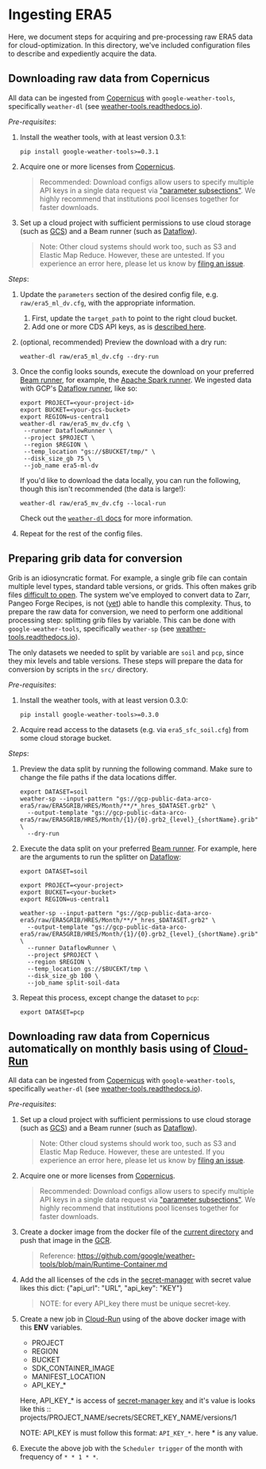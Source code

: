 # Ingesting ERA5

Here, we document steps for acquiring and pre-processing raw ERA5 data for cloud-optimization. In this directory, we've
included configuration files to describe and expediently acquire the data.

## Downloading raw data from Copernicus

All data can be ingested from [Copernicus](https://cds.climate.copernicus.eu/#!/home) with `google-weather-tools`,
specifically `weather-dl` (see [weather-tools.readthedocs.io](https://weather-tools.readthedocs.io/)).

_Pre-requisites_:

1. Install the weather tools, with at least version 0.3.1:
   ```shell
   pip install google-weather-tools>=0.3.1
   ```
2. Acquire one or more licenses from [Copernicus](https://cds.climate.copernicus.eu/user/register?destination=/api-how-to).
   > Recommended: Download configs allow users to specify multiple API keys in a single data request via
   > ["parameter subsections"](https://weather-tools.readthedocs.io/en/latest/Configuration.html#subsections). We
   > highly recommend that institutions pool licenses together for faster downloads.

3. Set up a cloud project with sufficient permissions to use cloud storage (such as
   [GCS](https://cloud.google.com/storage)) and a Beam runner (such as [Dataflow](https://cloud.google.com/dataflow)).
   > Note: Other cloud systems should work too, such as S3 and Elastic Map Reduce. However, these are untested. If you
   > experience an error here, please let us know by [filing an issue](https://github.com/google/weather-tools/issues).

_Steps_:

1. Update the `parameters` section of the desired config file, e.g. `raw/era5_ml_dv.cfg`, with the appropriate
   information.
    1. First, update the `target_path` to point to the right cloud bucket.
    2. Add one or more CDS API keys, as
       is [described here](https://weather-tools.readthedocs.io/en/latest/Configuration.html#copernicus-cds).
2. (optional, recommended) Preview the download with a dry run:
   ```shell
   weather-dl raw/era5_ml_dv.cfg --dry-run 
   ```
3. Once the config looks sounds, execute the download on your
   preferred [Beam runner](https://beam.apache.org/documentation/runners/capability-matrix/), for example,
   the [Apache Spark runner](https://beam.apache.org/documentation/runners/spark/). We ingested data with
   GCP's [Dataflow runner](https://beam.apache.org/documentation/runners/dataflow/), like so:
   ```shell
   export PROJECT=<your-project-id>
   export BUCKET=<your-gcs-bucket>
   export REGION=us-central1
   weather-dl raw/era5_mv_dv.cfg \
    --runner DataflowRunner \
    --project $PROJECT \
    --region $REGION \
    --temp_location "gs://$BUCKET/tmp/" \
    --disk_size_gb 75 \
    --job_name era5-ml-dv
   ```

   If you'd like to download the data locally, you can run the following, though this isn't recommended (the data is
   large!):
   ```shell
   weather-dl raw/era5_mv_dv.cfg --local-run
   ```

   Check out the [`weather-dl` docs](https://weather-tools.readthedocs.io/en/latest/weather_dl/README.html) for more
   information.
4. Repeat for the rest of the config files.

## Preparing grib data for conversion

Grib is an idiosyncratic format. For example, a single grib file can contain multiple level types, standard table
versions, or grids. This often makes grib
files [difficult to open](https://github.com/ecmwf/cfgrib#filter-heterogeneous-grib-files). The system we've employed to
convert data to Zarr, Pangeo Forge Recipes, is
not ([yet](https://github.com/pangeo-forge/pangeo-forge-recipes/issues/244)) able to handle this complexity. Thus, to
prepare the raw data for conversion, we need to perform one additional processing step: splitting grib files by
variable. This can be done with `google-weather-tools`, specifically `weather-sp` (see
[weather-tools.readthedocs.io](https://weather-tools.readthedocs.io/)).

The only datasets we needed to split by variable are `soil` and `pcp`, since they mix levels and table versions. These
steps will prepare the data for conversion by scripts in the `src/` directory.

_Pre-requisites_:

1. Install the weather tools, with at least version 0.3.0:
   ```shell
   pip install google-weather-tools>=0.3.0
   ```
2. Acquire read access to the datasets (e.g. via `era5_sfc_soil.cfg`) from some cloud storage bucket.

_Steps_:

1. Preview the data split by running the following command. Make sure to change the file paths if the data locations
   differ.
   ```shell
   export DATASET=soil
   weather-sp --input-pattern "gs://gcp-public-data-arco-era5/raw/ERA5GRIB/HRES/Month/**/*_hres_$DATASET.grb2" \
     --output-template "gs://gcp-public-data-arco-era5/raw/ERA5GRIB/HRES/Month/{1}/{0}.grb2_{level}_{shortName}.grib" \
     --dry-run
   ```
2. Execute the data split on your
   preferred [Beam runner](https://beam.apache.org/documentation/runners/capability-matrix/). For example, here are the
   arguments to run the splitter on [Dataflow](https://beam.apache.org/documentation/runners/dataflow/):
   ```shell
   export DATASET=soil
   
   export PROJECT=<your-project>
   export BUCKET=<your-bucket>
   export REGION=us-central1

   weather-sp --input-pattern "gs://gcp-public-data-arco-era5/raw/ERA5GRIB/HRES/Month/**/*_hres_$DATASET.grb2" \
     --output-template "gs://gcp-public-data-arco-era5/raw/ERA5GRIB/HRES/Month/{1}/{0}.grb2_{level}_{shortName}.grib" \
     --runner DataflowRunner \
     --project $PROJECT \
     --region $REGION \
     --temp_location gs://$BUCEKT/tmp \
     --disk_size_gb 100 \
     --job_name split-soil-data
   ```
3. Repeat this process, except change the dataset to `pcp`:
   ```
   export DATASET=pcp
   ```

## Downloading raw data from Copernicus automatically on monthly basis using of [Cloud-Run](https://cloud.google.com/run) 

All data can be ingested from [Copernicus](https://cds.climate.copernicus.eu/#!/home) with `google-weather-tools`,
specifically `weather-dl` (see [weather-tools.readthedocs.io](https://weather-tools.readthedocs.io/)).

_Pre-requisites_:

1. Set up a cloud project with sufficient permissions to use cloud storage (such as
   [GCS](https://cloud.google.com/storage)) and a Beam runner (such as [Dataflow](https://cloud.google.com/dataflow)).
   > Note: Other cloud systems should work too, such as S3 and Elastic Map Reduce. However, these are untested. If you
   > experience an error here, please let us know by [filing an issue](https://github.com/google/weather-tools/issues).

2. Acquire one or more licenses from [Copernicus](https://cds.climate.copernicus.eu/user/register?destination=/api-how-to).
   > Recommended: Download configs allow users to specify multiple API keys in a single data request via
   > ["parameter subsections"](https://weather-tools.readthedocs.io/en/latest/Configuration.html#subsections). We
   > highly recommend that institutions pool licenses together for faster downloads.

3. Create a docker image from the docker file of the [current directory](https://github.com/google-research/arco-era5/tree/main/raw) and push that image in the [GCR](https://cloud.google.com/artifact-registry).
   > Reference: https://github.com/google/weather-tools/blob/main/Runtime-Container.md

4. Add the all licenses of the cds in the [secret-manager](https://cloud.google.com/secret-manager) with secret value likes this dict: {"api_url": "URL", "api_key": "KEY"}
   > NOTE: for every API_key there must be unique secret-key.

5. Create a new job in [Cloud-Run](https://cloud.google.com/run) using of the above docker image with this **ENV** variables.
   * PROJECT 
   * REGION
   * BUCKET
   * SDK_CONTAINER_IMAGE
   * MANIFEST_LOCATION
   * API_KEY_*

   Here, API_KEY_* is access of [secret-manager key](https://cloud.google.com/secret-manager) and it's value is looks like this :: projects/PROJECT_NAME/secrets/SECRET_KEY_NAME/versions/1

   NOTE: API_KEY is must follow this format: `API_KEY_*`. here * is any value.

6. Execute the above job with the `Scheduler trigger` of the month with frequency of `* * 1 * *`.
